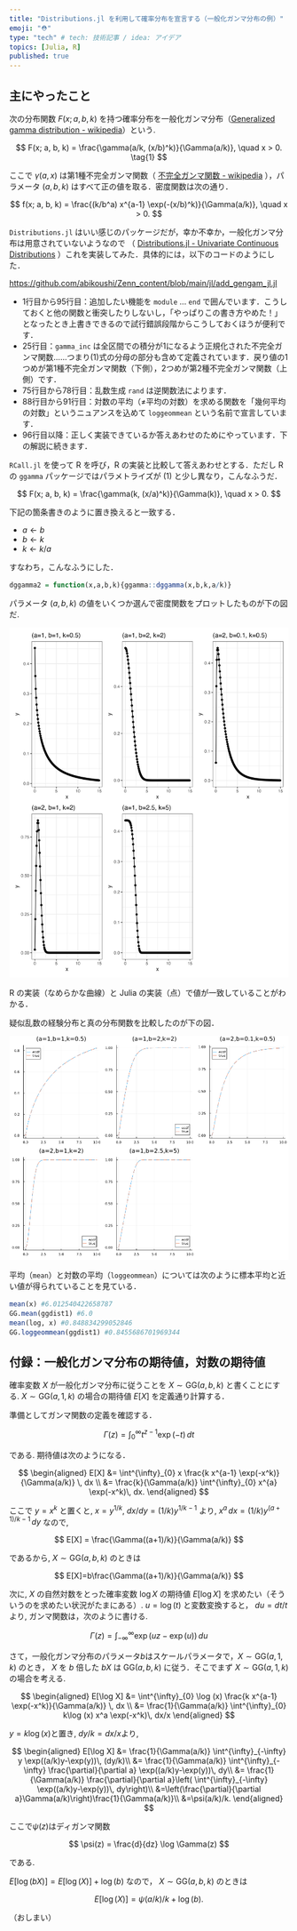 ```yaml
---
title: "Distributions.jl を利用して確率分布を宣言する（一般化ガンマ分布の例）"
emoji: "⛑️"
type: "tech" # tech: 技術記事 / idea: アイデア
topics: [Julia, R]
published: true
---
```


## 主にやったこと

次の分布関数 $F(x;a,b,k)$ を持つ確率分布を一般化ガンマ分布（[Generalized gamma distribution - wikipedia](https://en.wikipedia.org/wiki/Generalized_gamma_distribution)）という.

$$
F(x; a, b, k) = \frac{\gamma(a/k, (x/b)^k)}{\Gamma(a/k)}, \quad x > 0. \tag{1}
$$

ここで $\gamma(a,x)$ は第1種不完全ガンマ関数（ [不完全ガンマ関数 - wikipedia](https://ja.wikipedia.org/wiki/不完全ガンマ関数) ），パラメータ $(a, b, k)$ はすべて正の値を取る．密度関数は次の通り．

$$
f(x; a, b, k) = \frac{(k/b^a) x^{a-1} \exp(-(x/b)^k)}{\Gamma(a/k)}, \quad x > 0.
$$

`Distributions.jl` はいい感じのパッケージだが，幸か不幸か，一般化ガンマ分布は用意されていないようなので （ [Distributions.jl - Univariate Continuous Distributions](https://juliastats.org/Distributions.jl/stable/univariate/#Continuous-Distributions) ）これを実装してみた．具体的には，以下のコードのようにした．

https://github.com/abikoushi/Zenn_content/blob/main/jl/add_gengam_jl.jl

- 1行目から95行目：追加したい機能を `module` ... `end` で囲んでいます．こうしておくと他の関数と衝突したりしないし，「やっぱりこの書き方やめた！」となったとき上書きできるので試行錯誤段階からこうしておくほうが便利です．
- 25行目：`gamma_inc` は全区間での積分が1になるよう正規化された不完全ガンマ関数……つまり(1)式の分母の部分も含めて定義されています．戻り値の1つめが第1種不完全ガンマ関数（下側），2つめが第2種不完全ガンマ関数（上側）です．
- 75行目から78行目：乱数生成 `rand` は逆関数法によります．
- 88行目から91行目：対数の平均（≠平均の対数）を求める関数を「幾何平均の対数」というニュアンスを込めて `loggeommean` という名前で宣言しています．
- 96行目以降：正しく実装できているか答えあわせのためにやっています．下の解説に続きます．

`RCall.jl` を使って R を呼び，R の実装と比較して答えあわせとする．ただし R の `ggamma` パッケージではパラメトライズが (1) と少し異なり，こんなふうだ．

$$
F(x; a, b, k) = \frac{\gamma(k, (x/a)^k)}{\Gamma(k)}, \quad x > 0.
$$

下記の箇条書きのように置き換えると一致する．

- $a \leftarrow b$
- $b \leftarrow k$
- $k \leftarrow k/a$

すなわち，こんなふうにした．

```r
dggamma2 = function(x,a,b,k){ggamma::dggamma(x,b,k,a/k)}
```

パラメータ $(a, b, k)$ の値をいくつか選んで密度関数をプロットしたものが下の図だ.

![](/images/add_gengam_jl/dggamma.png)

R の実装（なめらかな曲線）と Julia の実装（点）で値が一致していることがわかる．

疑似乱数の経験分布と真の分布関数を比較したのが下の図．

![](/images/add_gengam_jl/ecdf_ggamma.png)

平均（`mean`）と対数の平均（`loggeommean`）については次のように標本平均と近い値が得られていることを見ている．

```julia
mean(x) #6.012540422658787
GG.mean(ggdist1) #6.0
mean(log, x) #0.848834299052846
GG.loggeommean(ggdist1) #0.8455686701969344
```

## 付録：一般化ガンマ分布の期待値，対数の期待値

確率変数 $X$ が一般化ガンマ分布に従うことを $X \sim \mathrm{GG}(a, b, k)$ と書くことにする. $X \sim \mathrm{GG}(a, 1, k)$ の場合の期待値 $E[X]$ を定義通り計算する．

準備としてガンマ関数の定義を確認する．

$$
\Gamma(z) = \int^{\infty}_{0} t^{z-1}\exp(-t) \, dt
$$

である. 期待値は次のようになる．

$$
\begin{aligned}
E[X] &= \int^{\infty}_{0} x \frac{k x^{a-1} \exp(-x^k)}{\Gamma(a/k)} \, dx \\
 &= \frac{k}{\Gamma(a/k)} \int^{\infty}_{0} x^{a} \exp(-x^k)\, dx.
\end{aligned}
$$

ここで $y=x^k$ と置くと, $x=y^{1/k}$, $dx/dy = (1/k)y^{1/k-1}$ より, $x^{a}\,dx=(1/k)y^{(a+1)/k-1} \, dy$ なので,

$$
E[X] = \frac{\Gamma((a+1)/k)}{\Gamma(a/k)}
$$

であるから, $X \sim \mathrm{GG}(a, b, k)$ のときは 

$$
E[X]=b\frac{\Gamma((a+1)/k)}{\Gamma(a/k)}
$$

次に, $X$ の自然対数をとった確率変数 $\log X$ の期待値 $E[\log X]$ を求めたい（そういうのを求めたい状況がたまにある）. $u = \log(t)$ と変数変換すると， $du = dt/t$ より, ガンマ関数は，次のように書ける.

$$
\Gamma(z) = \int^{\infty}_{-\infty} \exp(uz-\exp(u)) \, du
$$

さて，一般化ガンマ分布のパラメータ$b$はスケールパラメータで，$X \sim \mathrm{GG}(a, 1, k)$ のとき， $X$ を $b$ 倍した $bX$ は $\mathrm{GG}(a, b, k)$ に従う．そこでまず $X \sim \mathrm{GG}(a, 1, k)$ の場合を考える.

$$
\begin{aligned}
E[\log X] &= \int^{\infty}_{0} \log (x) \frac{k x^{a-1} \exp(-x^k)}{\Gamma(a/k)} \, dx \\
 &= \frac{1}{\Gamma(a/k)} \int^{\infty}_{0} k\log (x) x^a \exp(-x^k)\, dx/x
\end{aligned}
$$

$y=k\log (x)$と置き, $dy/k=dx/x$より,

$$
\begin{aligned}
E[\log X] &= \frac{1}{\Gamma(a/k)} \int^{\infty}_{-\infty} y \exp((a/k)y-\exp(y))\, (dy/k)\\
&= \frac{1}{\Gamma(a/k)} \int^{\infty}_{-\infty} \frac{\partial}{\partial a} \exp((a/k)y-\exp(y))\, dy\\
&= \frac{1}{\Gamma(a/k)} \frac{\partial}{\partial a}\left( \int^{\infty}_{-\infty} \exp((a/k)y-\exp(y))\, dy\right)\\
&=\left(\frac{\partial}{\partial a}\Gamma(a/k)\right)\frac{1}{\Gamma(a/k)}\\
&=\psi(a/k)/k.
\end{aligned}
$$

ここで$\psi(z)$はディガンマ関数 


$$
\psi(z) = \frac{d}{dz} \log \Gamma(z)
$$

である.

$E[\log(bX)]=E[\log(X)]+\log(b)$ なので， $X \sim \mathrm{GG}(a, b, k)$ のときは 

$$
E[\log(X)]=\psi(a/k)/k+\log(b) .
$$

（おしまい）